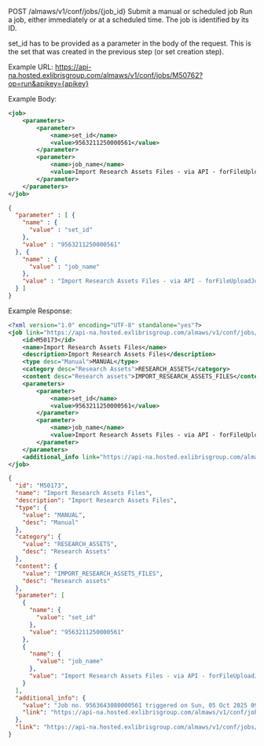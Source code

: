 POST
​/almaws​/v1​/conf​/jobs​/{job_id}
Submit a manual or scheduled job
Run a job, either immediately or at a scheduled time. The job is identified by its ID.

set_id has to be provided as a parameter in the body of the request. This is the set that was created in the previous step (or set creation step).

Example URL:
https://api-na.hosted.exlibrisgroup.com/almaws/v1/conf/jobs/M50762?op=run&apikey={apikey}

Example Body:
```xml
<job>
	<parameters>
		<parameter>
			<name>set_id</name>
			<value>9563211250000561</value>
		</parameter>
		<parameter>
			<name>job_name</name>
			<value>Import Research Assets Files - via API - forFileUploadJobViaUpdate</value>
		</parameter>
	</parameters>
</job>
```
```json
{
  "parameter" : [ {
    "name" : {
      "value" : "set_id"
    },
    "value" : "9563211250000561"
  }, {
    "name" : {
      "value" : "job_name"
    },
    "value" : "Import Research Assets Files - via API - forFileUploadJobViaUpdate"
  } ]
}
```

Example Response:
```xml
<?xml version="1.0" encoding="UTF-8" standalone="yes"?>
<job link="https://api-na.hosted.exlibrisgroup.com/almaws/v1/conf/jobs/M50173">
    <id>M50173</id>
    <name>Import Research Assets Files</name>
    <description>Import Research Assets Files</description>
    <type desc="Manual">MANUAL</type>
    <category desc="Research Assets">RESEARCH_ASSETS</category>
    <content desc="Research assets">IMPORT_RESEARCH_ASSETS_FILES</content>
    <parameters>
        <parameter>
            <name>set_id</name>
            <value>9563211250000561</value>
        </parameter>
        <parameter>
            <name>job_name</name>
            <value>Import Research Assets Files - via API - forFileUploadJobViaUpdate</value>
        </parameter>
    </parameters>
    <additional_info link="https://api-na.hosted.exlibrisgroup.com/almaws/v1/conf/jobs/M50173/instances/9563654220000561">Job no. 9563654220000561 triggered on Sun, 05 Oct 2025 09:15:42 GMT</additional_info>
</job>
```
```json
{
  "id": "M50173",
  "name": "Import Research Assets Files",
  "description": "Import Research Assets Files",
  "type": {
    "value": "MANUAL",
    "desc": "Manual"
  },
  "category": {
    "value": "RESEARCH_ASSETS",
    "desc": "Research Assets"
  },
  "content": {
    "value": "IMPORT_RESEARCH_ASSETS_FILES",
    "desc": "Research assets"
  },
  "parameter": [
    {
      "name": {
        "value": "set_id"
      },
      "value": "9563211250000561"
    },
    {
      "name": {
        "value": "job_name"
      },
      "value": "Import Research Assets Files - via API - forFileUploadJobViaUpdate"
    }
  ],
  "additional_info": {
    "value": "Job no. 9563643080000561 triggered on Sun, 05 Oct 2025 09:11:32 GMT",
    "link": "https://api-na.hosted.exlibrisgroup.com/almaws/v1/conf/jobs/M50173/instances/9563643080000561"
  },
  "link": "https://api-na.hosted.exlibrisgroup.com/almaws/v1/conf/jobs/M50173"
}
```